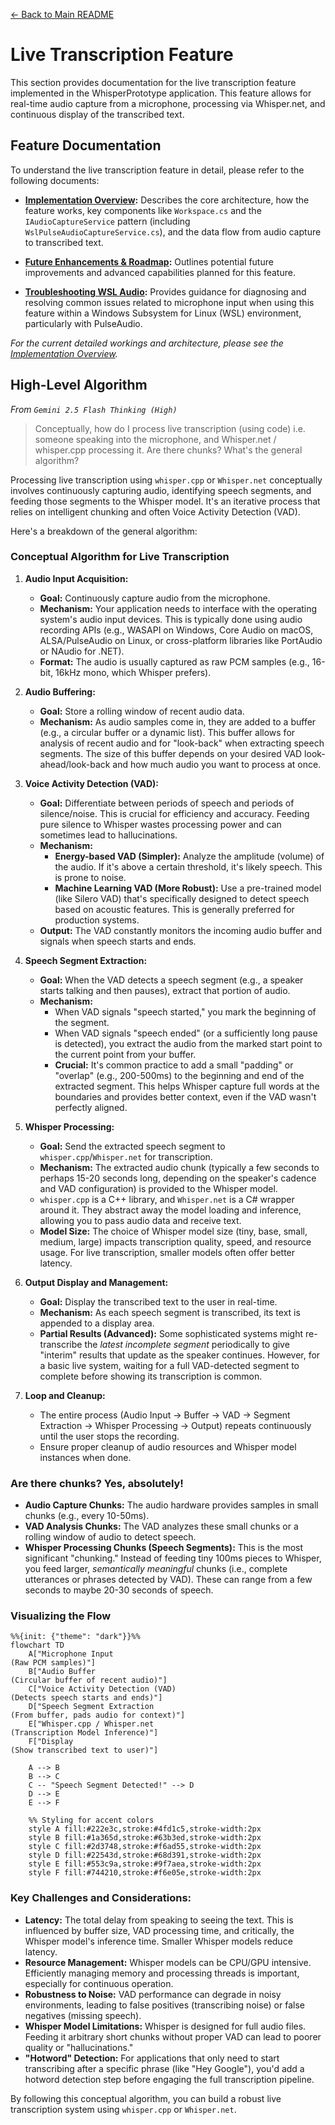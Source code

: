 [<- Back to Main README](../../README.md)

# Live Transcription Feature

This section provides documentation for the live transcription feature implemented in the WhisperPrototype application. This feature allows for real-time audio capture from a microphone, processing via Whisper.net, and continuous display of the transcribed text.

## Feature Documentation

To understand the live transcription feature in detail, please refer to the following documents:

-   **[Implementation Overview](./Details.md):**
    Describes the core architecture, how the feature works, key components like `Workspace.cs` and the `IAudioCaptureService` pattern (including `WslPulseAudioCaptureService.cs`), and the data flow from audio capture to transcribed text.

-   **[Future Enhancements & Roadmap](./Roadmap.md):**
    Outlines potential future improvements and advanced capabilities planned for this feature.

-   **[Troubleshooting WSL Audio](./Troubleshooting.md):**
    Provides guidance for diagnosing and resolving common issues related to microphone input when using this feature within a Windows Subsystem for Linux (WSL) environment, particularly with PulseAudio.

_For the current detailed workings and architecture, please see the [Implementation Overview](./Details.md)._

## High-Level Algorithm

_From `Gemini 2.5 Flash Thinking (High)`_

> Conceptually, how do I process live transcription (using code) i.e. someone speaking into the microphone, and Whisper.net / whisper.cpp processing it. Are there chunks? What's the general algorithm?

Processing live transcription using `whisper.cpp` or `Whisper.net` conceptually involves continuously capturing audio, identifying speech segments, and feeding those segments to the Whisper model. It's an iterative process that relies on intelligent chunking and often Voice Activity Detection (VAD).

Here's a breakdown of the general algorithm:

### Conceptual Algorithm for Live Transcription

1.  **Audio Input Acquisition:**
    *   **Goal:** Continuously capture audio from the microphone.
    *   **Mechanism:** Your application needs to interface with the operating system's audio input devices. This is typically done using audio recording APIs (e.g., WASAPI on Windows, Core Audio on macOS, ALSA/PulseAudio on Linux, or cross-platform libraries like PortAudio or NAudio for .NET).
    *   **Format:** The audio is usually captured as raw PCM samples (e.g., 16-bit, 16kHz mono, which Whisper prefers).

2.  **Audio Buffering:**
    *   **Goal:** Store a rolling window of recent audio data.
    *   **Mechanism:** As audio samples come in, they are added to a buffer (e.g., a circular buffer or a dynamic list). This buffer allows for analysis of recent audio and for "look-back" when extracting speech segments. The size of this buffer depends on your desired VAD look-ahead/look-back and how much audio you want to process at once.

3.  **Voice Activity Detection (VAD):**
    *   **Goal:** Differentiate between periods of speech and periods of silence/noise. This is crucial for efficiency and accuracy. Feeding pure silence to Whisper wastes processing power and can sometimes lead to hallucinations.
    *   **Mechanism:**
        *   **Energy-based VAD (Simpler):** Analyze the amplitude (volume) of the audio. If it's above a certain threshold, it's likely speech. This is prone to noise.
        *   **Machine Learning VAD (More Robust):** Use a pre-trained model (like Silero VAD) that's specifically designed to detect speech based on acoustic features. This is generally preferred for production systems.
    *   **Output:** The VAD constantly monitors the incoming audio buffer and signals when speech starts and ends.

4.  **Speech Segment Extraction:**
    *   **Goal:** When the VAD detects a speech segment (e.g., a speaker starts talking and then pauses), extract that portion of audio.
    *   **Mechanism:**
        *   When VAD signals "speech started," you mark the beginning of the segment.
        *   When VAD signals "speech ended" (or a sufficiently long pause is detected), you extract the audio from the marked start point to the current point from your buffer.
        *   **Crucial:** It's common practice to add a small "padding" or "overlap" (e.g., 200-500ms) to the beginning and end of the extracted segment. This helps Whisper capture full words at the boundaries and provides better context, even if the VAD wasn't perfectly aligned.

5.  **Whisper Processing:**
    *   **Goal:** Send the extracted speech segment to `whisper.cpp`/`Whisper.net` for transcription.
    *   **Mechanism:** The extracted audio chunk (typically a few seconds to perhaps 15-20 seconds long, depending on the speaker's cadence and VAD configuration) is provided to the Whisper model.
    *   `whisper.cpp` is a C++ library, and `Whisper.net` is a C# wrapper around it. They abstract away the model loading and inference, allowing you to pass audio data and receive text.
    *   **Model Size:** The choice of Whisper model size (tiny, base, small, medium, large) impacts transcription quality, speed, and resource usage. For live transcription, smaller models often offer better latency.

6.  **Output Display and Management:**
    *   **Goal:** Display the transcribed text to the user in real-time.
    *   **Mechanism:** As each speech segment is transcribed, its text is appended to a display area.
    *   **Partial Results (Advanced):** Some sophisticated systems might re-transcribe the *latest incomplete segment* periodically to give "interim" results that update as the speaker continues. However, for a basic live system, waiting for a full VAD-detected segment to complete before showing its transcription is common.

7.  **Loop and Cleanup:**
    *   The entire process (Audio Input -> Buffer -> VAD -> Segment Extraction -> Whisper Processing -> Output) repeats continuously until the user stops the recording.
    *   Ensure proper cleanup of audio resources and Whisper model instances when done.

### Are there chunks? Yes, absolutely!

*   **Audio Capture Chunks:** The audio hardware provides samples in small chunks (e.g., every 10-50ms).
*   **VAD Analysis Chunks:** The VAD analyzes these small chunks or a rolling window of audio to detect speech.
*   **Whisper Processing Chunks (Speech Segments):** This is the most significant "chunking." Instead of feeding tiny 100ms pieces to Whisper, you feed larger, *semantically meaningful* chunks (i.e., complete utterances or phrases detected by VAD). These can range from a few seconds to maybe 20-30 seconds of speech.

### Visualizing the Flow

```mermaid
%%{init: {"theme": "dark"}}%%
flowchart TD
    A["Microphone Input
(Raw PCM samples)"]
    B["Audio Buffer
(Circular buffer of recent audio)"]
    C["Voice Activity Detection (VAD)
(Detects speech starts and ends)"]
    D["Speech Segment Extraction
(From buffer, pads audio for context)"]
    E["Whisper.cpp / Whisper.net
(Transcription Model Inference)"]
    F["Display
(Show transcribed text to user)"]

    A --> B
    B --> C
    C -- "Speech Segment Detected!" --> D
    D --> E
    E --> F

    %% Styling for accent colors
    style A fill:#222e3c,stroke:#4fd1c5,stroke-width:2px
    style B fill:#1a365d,stroke:#63b3ed,stroke-width:2px
    style C fill:#2d3748,stroke:#f6ad55,stroke-width:2px
    style D fill:#22543d,stroke:#68d391,stroke-width:2px
    style E fill:#553c9a,stroke:#9f7aea,stroke-width:2px
    style F fill:#744210,stroke:#f6e05e,stroke-width:2px
```


### Key Challenges and Considerations:

*   **Latency:** The total delay from speaking to seeing the text. This is influenced by buffer size, VAD processing time, and critically, the Whisper model's inference time. Smaller Whisper models reduce latency.
*   **Resource Management:** Whisper models can be CPU/GPU intensive. Efficiently managing memory and processing threads is important, especially for continuous operation.
*   **Robustness to Noise:** VAD performance can degrade in noisy environments, leading to false positives (transcribing noise) or false negatives (missing speech).
*   **Whisper Model Limitations:** Whisper is designed for full audio files. Feeding it arbitrary short chunks without proper VAD can lead to poorer quality or "hallucinations."
*   **"Hotword" Detection:** For applications that only need to start transcribing after a specific phrase (like "Hey Google"), you'd add a hotword detection step before engaging the full transcription pipeline.

By following this conceptual algorithm, you can build a robust live transcription system using `whisper.cpp` or `Whisper.net`.